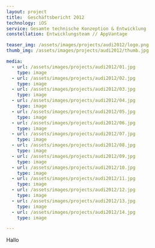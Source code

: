 ```yaml
---
layout: project
title:  Geschäftsbericht 2012
technology: iOS
service: Gesamte technische Konzeption & Entwicklung
constellation: Entwicklungsteam // AppVantage

teaser_img: /assets/images/projects/audi2012/logo.png
thumb_img: /assets/images/projects/audi2012/thumb.jpg

media:
  - url: /assets/images/projects/audi2012/01.jpg
    type: image
  - url: /assets/images/projects/audi2012/02.jpg
    type: image
  - url: /assets/images/projects/audi2012/03.jpg
    type: image
  - url: /assets/images/projects/audi2012/04.jpg
    type: image
  - url: /assets/images/projects/audi2012/05.jpg
    type: image           
  - url: /assets/images/projects/audi2012/06.jpg
    type: image
  - url: /assets/images/projects/audi2012/07.jpg
    type: image
  - url: /assets/images/projects/audi2012/08.jpg
    type: image
  - url: /assets/images/projects/audi2012/09.jpg
    type: image
  - url: /assets/images/projects/audi2012/10.jpg
    type: image
  - url: /assets/images/projects/audi2012/11.jpg
    type: image
  - url: /assets/images/projects/audi2012/12.jpg
    type: image
  - url: /assets/images/projects/audi2012/13.jpg
    type: image
  - url: /assets/images/projects/audi2012/14.jpg
    type: image

---
```


Hallo